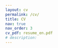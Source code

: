 ```yaml
---
layout: cv
permalink: /cv/
title: CV
nav: true
nav_order: 3
cv_pdf: resume_en.pdf
# description: 
---
```

